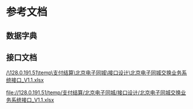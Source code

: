 # 参考文档

## 数据字典

## 接口文档

[/\128.0.191.51\temp\支付结算\北京电子同城\接口设计\北京电子同城交换业务系统接口\_V1.1.xlsx](/\\128.0.191.51\temp\支付结算\北京电子同城\接口设计\北京电子同城交换业务系统接口_V1.1.xlsx "北京电子同城交换业务系统接口\_V1.1.xlsx")

[file://128.0.191.51/temp/支付结算/北京电子同城/接口设计/北京电子同城交换业务系统接口\_V1.1.xlsx](file://128.0.191.51/temp/支付结算/北京电子同城/接口设计/北京电子同城交换业务系统接口_V1.1.xlsx "128.0.191.51\temp\支付结算\北京电子同城\接口设计\北京电子同城交换业务系统接口\_V1.1.xlsx")

